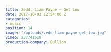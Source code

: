 ```yaml
---
title: Zedd, Liam Payne — Get Low
date: 2017-10-02 12:54:00 Z
categories:
- music
position: 14
image: "/uploads/zedd-liam-payne-get-low.jpg"
vimeo: 237741619
production-company: Bullion
---
```


